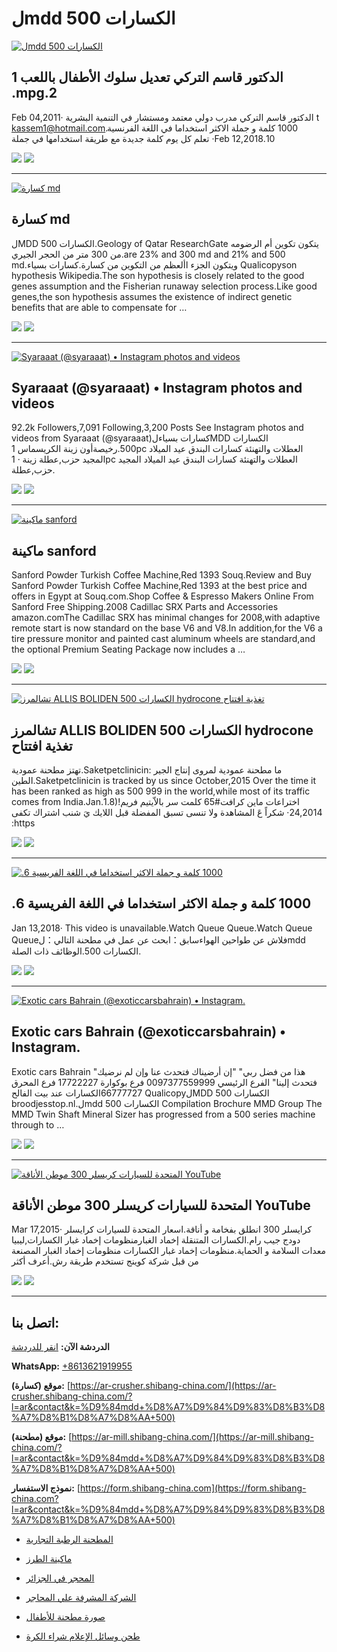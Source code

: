 # لmdd الكسارات 500

<a href="https://swt.shibang-china.com/?l=ar&img&k=%D9%84mdd+%D8%A7%D9%84%D9%83%D8%B3%D8%A7%D8%B1%D8%A7%D8%AA+500" target="_blank">![لmdd الكسارات 500](http://static.shibang-china.com/all-800x300/1203.jpg)</a>

## ‫الدكتور قاسم التركي تعديل سلوك الأطفال باللعب 1 2.mpg.
Feb 04,2011· الدكتور قاسم التركي مدرب دولي معتمد ومستشار في التنمية البشرية t kassem1@hotmail.com.‫1000 كلمة و جملة الاكثر استخداما في اللغة الفرنسية 10.Feb 12,2018· تعلم كل يوم كلمة جديدة مع طريقة استخدامها في جملة


<a href="https://whatsapp.shibangsoft.com/WhatsApp.php" target="_blank" title="WhatsApp">![](http://static.shibang-china.com/icon/whatsapp.png)</a> <a href="https://swt.shibang-china.com/?l=ar&icon&k=%D9%84mdd+%D8%A7%D9%84%D9%83%D8%B3%D8%A7%D8%B1%D8%A7%D8%AA+500" target="_blank">![](http://static.shibang-china.com/icon/chat-ar.png)</a>

---

<a href="https://swt.shibang-china.com/?l=ar&img&k=%D9%84mdd+%D8%A7%D9%84%D9%83%D8%B3%D8%A7%D8%B1%D8%A7%D8%AA+500" target="_blank">![كسارة md](http://static.shibang-china.com/all-800x300/861.jpg)</a>

## كسارة md
لMDD الكسارات 500.Geology of Qatar ResearchGate يتكون تكوين أم الرضومه من 300 متر من الحجر الجيري.are 23% and 300 md and 21% and 500 md.ويتكون الجزء األعظم من التكوين من كسارة.كسارات بسياء Qualicopyson hypothesis Wikipedia.The son hypothesis is closely related to the good genes assumption and the Fisherian runaway selection process.Like good genes,the son hypothesis assumes the existence of indirect genetic benefits that are able to compensate for …


<a href="https://whatsapp.shibangsoft.com/WhatsApp.php" target="_blank" title="WhatsApp">![](http://static.shibang-china.com/icon/whatsapp.png)</a> <a href="https://swt.shibang-china.com/?l=ar&icon&k=%D9%84mdd+%D8%A7%D9%84%D9%83%D8%B3%D8%A7%D8%B1%D8%A7%D8%AA+500" target="_blank">![](http://static.shibang-china.com/icon/chat-ar.png)</a>

---

<a href="https://swt.shibang-china.com/?l=ar&img&k=%D9%84mdd+%D8%A7%D9%84%D9%83%D8%B3%D8%A7%D8%B1%D8%A7%D8%AA+500" target="_blank">![Syaraaat (@syaraaat) • Instagram photos and videos](http://static.shibang-china.com/all-800x300/452.jpg)</a>

## Syaraaat (@syaraaat) • Instagram photos and videos
92.2k Followers,7,091 Following,3,200 Posts See Instagram photos and videos from Syaraaat (@syaraaat)كسارات بسياءلMDD الكسارات 500.رخيصةأون زينة الكريسماس 1pc العطلات والتهنئة كسارات البندق عيد الميلاد المجيد حزب,عطلة زينة · 1pc العطلات والتهنئة كسارات البندق عيد الميلاد المجيد حزب,عطلة.


<a href="https://whatsapp.shibangsoft.com/WhatsApp.php" target="_blank" title="WhatsApp">![](http://static.shibang-china.com/icon/whatsapp.png)</a> <a href="https://swt.shibang-china.com/?l=ar&icon&k=%D9%84mdd+%D8%A7%D9%84%D9%83%D8%B3%D8%A7%D8%B1%D8%A7%D8%AA+500" target="_blank">![](http://static.shibang-china.com/icon/chat-ar.png)</a>

---

<a href="https://swt.shibang-china.com/?l=ar&img&k=%D9%84mdd+%D8%A7%D9%84%D9%83%D8%B3%D8%A7%D8%B1%D8%A7%D8%AA+500" target="_blank">![ماكينة sanford](http://static.shibang-china.com/all-800x300/534.jpg)</a>

## ماكينة sanford
Sanford Powder Turkish Coffee Machine,Red 1393 Souq.Review and Buy Sanford Powder Turkish Coffee Machine,Red 1393 at the best price and offers in Egypt at Souq.com.Shop Coffee & Espresso Makers Online From Sanford Free Shipping.2008 Cadillac SRX Parts and Accessories amazon.comThe Cadillac SRX has minimal changes for 2008,with adaptive remote start is now standard on the base V6 and V8.In addition,for the V6 a tire pressure monitor and painted cast aluminum wheels are standard,and the optional Premium Seating Package now includes a …


<a href="https://whatsapp.shibangsoft.com/WhatsApp.php" target="_blank" title="WhatsApp">![](http://static.shibang-china.com/icon/whatsapp.png)</a> <a href="https://swt.shibang-china.com/?l=ar&icon&k=%D9%84mdd+%D8%A7%D9%84%D9%83%D8%B3%D8%A7%D8%B1%D8%A7%D8%AA+500" target="_blank">![](http://static.shibang-china.com/icon/chat-ar.png)</a>

---

<a href="https://swt.shibang-china.com/?l=ar&img&k=%D9%84mdd+%D8%A7%D9%84%D9%83%D8%B3%D8%A7%D8%B1%D8%A7%D8%AA+500" target="_blank">![تشالمرز ALLIS BOLIDEN 500 الكسارات hydrocone تغذية افتتاح](http://static.shibang-china.com/all-800x300/863.jpg)</a>

## تشالمرز ALLIS BOLIDEN 500 الكسارات hydrocone تغذية افتتاح
تهتز مطحنة عمودية.Saketpetclinicin: ما مطحنة عمودية لمروى إنتاج الجير الطين.Saketpetclinicin is tracked by us since October,2015 Over the time it has been ranked as high as 500 999 in the world,while most of its traffic comes from India.‫اختراعات ماين كرافت#65 كلمت سر بالاّيتيم فريم!(1.8.Jan 24,2014· شكراً عَ المشاهدة ولا تنسى تسبق المفضلة قبل اللايك يَ شنب اشتراك تكفى https:


<a href="https://whatsapp.shibangsoft.com/WhatsApp.php" target="_blank" title="WhatsApp">![](http://static.shibang-china.com/icon/whatsapp.png)</a> <a href="https://swt.shibang-china.com/?l=ar&icon&k=%D9%84mdd+%D8%A7%D9%84%D9%83%D8%B3%D8%A7%D8%B1%D8%A7%D8%AA+500" target="_blank">![](http://static.shibang-china.com/icon/chat-ar.png)</a>

---

<a href="https://swt.shibang-china.com/?l=ar&img&k=%D9%84mdd+%D8%A7%D9%84%D9%83%D8%B3%D8%A7%D8%B1%D8%A7%D8%AA+500" target="_blank">![‫1000 كلمة و جملة الاكثر استخداما في اللغة الفريسية 6.](http://static.shibang-china.com/all-800x300/621.jpg)</a>

## ‫1000 كلمة و جملة الاكثر استخداما في اللغة الفريسية 6.
Jan 13,2018· This video is unavailable.Watch Queue Queue.Watch Queue Queueفلاش عن طواحين الهواءسابق：ابحث عن عمل في مطحنة التالي：لmdd الكسارات 500.الوظائف ذات الصلة.


<a href="https://whatsapp.shibangsoft.com/WhatsApp.php" target="_blank" title="WhatsApp">![](http://static.shibang-china.com/icon/whatsapp.png)</a> <a href="https://swt.shibang-china.com/?l=ar&icon&k=%D9%84mdd+%D8%A7%D9%84%D9%83%D8%B3%D8%A7%D8%B1%D8%A7%D8%AA+500" target="_blank">![](http://static.shibang-china.com/icon/chat-ar.png)</a>

---

<a href="https://swt.shibang-china.com/?l=ar&img&k=%D9%84mdd+%D8%A7%D9%84%D9%83%D8%B3%D8%A7%D8%B1%D8%A7%D8%AA+500" target="_blank">![Exotic cars Bahrain (@exoticcarsbahrain) • Instagram.](http://static.shibang-china.com/all-800x300/136.jpg)</a>

## Exotic cars Bahrain (@exoticcarsbahrain) • Instagram.
Exotic cars Bahrain "هذا من فضل ربي" "إن أرضيناك فتحدث عنا وإن لم نرضيك فتحدث إلينا" الفرع الرئيسي 0097377559999 فرع بوكوارة 17722227 فرع المحرق 66777727الكسارات عند بيت الفالح QualicopyلMDD الكسارات 500 broodjesstop.nl.لmdd الكسارات 500 Compilation Brochure MMD Group The MMD Twin Shaft Mineral Sizer has progressed from a 500 series machine through to …


<a href="https://whatsapp.shibangsoft.com/WhatsApp.php" target="_blank" title="WhatsApp">![](http://static.shibang-china.com/icon/whatsapp.png)</a> <a href="https://swt.shibang-china.com/?l=ar&icon&k=%D9%84mdd+%D8%A7%D9%84%D9%83%D8%B3%D8%A7%D8%B1%D8%A7%D8%AA+500" target="_blank">![](http://static.shibang-china.com/icon/chat-ar.png)</a>

---

<a href="https://swt.shibang-china.com/?l=ar&img&k=%D9%84mdd+%D8%A7%D9%84%D9%83%D8%B3%D8%A7%D8%B1%D8%A7%D8%AA+500" target="_blank">![‫المتحدة للسيارات كريسلر 300 موطن الأناقة‬‎ YouTube](http://static.shibang-china.com/all-800x300/127.jpg)</a>

## ‫المتحدة للسيارات كريسلر 300 موطن الأناقة‬‎ YouTube
Mar 17,2015· كرايسلر 300 انطلق بفخامة و أناقة.اسعار المتحدة للسيارات كرايسلر دودج جيب رام.الكسارات المتنقلة إخماد الغبارمنظومات إخماد غبار الكسارات,ليبيا معدات السلامة و الحماية.منظومات إخماد غبار الكسارات منظومات إخماد الغبار المصنعة من قبل شركة كوينج تستخدم طريقة رش.أعرف أكثر


<a href="https://whatsapp.shibangsoft.com/WhatsApp.php" target="_blank" title="WhatsApp">![](http://static.shibang-china.com/icon/whatsapp.png)</a> <a href="https://swt.shibang-china.com/?l=ar&icon&k=%D9%84mdd+%D8%A7%D9%84%D9%83%D8%B3%D8%A7%D8%B1%D8%A7%D8%AA+500" target="_blank">![](http://static.shibang-china.com/icon/chat-ar.png)</a>

---
## اتصل بنا:

**الدردشة الآن:** [انقر للدردشة](https://swt.shibang-china.com?l=ar&contact&k=%D9%84mdd+%D8%A7%D9%84%D9%83%D8%B3%D8%A7%D8%B1%D8%A7%D8%AA+500)

**WhatsApp:**  [+8613621919955](https://whatsapp.shibangsoft.com/WhatsApp.php)

**موقع (كسارة):** [https://ar-crusher.shibang-china.com/](https://ar-crusher.shibang-china.com/?l=ar&contact&k=%D9%84mdd+%D8%A7%D9%84%D9%83%D8%B3%D8%A7%D8%B1%D8%A7%D8%AA+500)

**موقع (مطحنة):** [https://ar-mill.shibang-china.com/](https://ar-mill.shibang-china.com/?l=ar&contact&k=%D9%84mdd+%D8%A7%D9%84%D9%83%D8%B3%D8%A7%D8%B1%D8%A7%D8%AA+500)

**نموذج الاستفسار:** [https://form.shibang-china.com](https://form.shibang-china.com?l=ar&contact&k=%D9%84mdd+%D8%A7%D9%84%D9%83%D8%B3%D8%A7%D8%B1%D8%A7%D8%AA+500)

* [المطحنة الرطبة التجارية](../10/%D8%A7%D9%84%D9%85%D8%B7%D8%AD%D9%86%D8%A9%20%D8%A7%D9%84%D8%B1%D8%B7%D8%A8%D8%A9%20%D8%A7%D9%84%D8%AA%D8%AC%D8%A7%D8%B1%D9%8A%D8%A9.md)

* [ماكينة الطرز](../9/%D9%85%D8%A7%D9%83%D9%8A%D9%86%D8%A9%20%D8%A7%D9%84%D8%B7%D8%B1%D8%B2.md)

* [المحجر في الجزائر](../10/%D8%A7%D9%84%D9%85%D8%AD%D8%AC%D8%B1%20%D9%81%D9%8A%20%D8%A7%D9%84%D8%AC%D8%B2%D8%A7%D8%A6%D8%B1.md)

* [الشركة المشرفة علي المحاجر](../9/%D8%A7%D9%84%D8%B4%D8%B1%D9%83%D8%A9%20%D8%A7%D9%84%D9%85%D8%B4%D8%B1%D9%81%D8%A9%20%D8%B9%D9%84%D9%8A%20%D8%A7%D9%84%D9%85%D8%AD%D8%A7%D8%AC%D8%B1.md)

* [صورة مطحنة للأطفال](../7/%D8%B5%D9%88%D8%B1%D8%A9%20%D9%85%D8%B7%D8%AD%D9%86%D8%A9%20%D9%84%D9%84%D8%A3%D8%B7%D9%81%D8%A7%D9%84.md)

* [طحن وسائل الإعلام شراء الكرة](../7/%D8%B7%D8%AD%D9%86%20%D9%88%D8%B3%D8%A7%D8%A6%D9%84%20%D8%A7%D9%84%D8%A5%D8%B9%D9%84%D8%A7%D9%85%20%D8%B4%D8%B1%D8%A7%D8%A1%20%D8%A7%D9%84%D9%83%D8%B1%D8%A9.md)